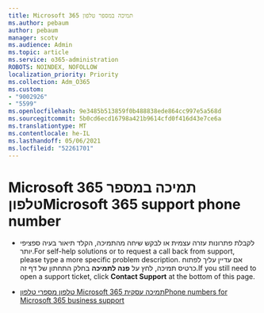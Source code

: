 ```yaml
---
title: Microsoft 365 תמיכה במספר טלפון
ms.author: pebaum
author: pebaum
manager: scotv
ms.audience: Admin
ms.topic: article
ms.service: o365-administration
ROBOTS: NOINDEX, NOFOLLOW
localization_priority: Priority
ms.collection: Adm_O365
ms.custom:
- "9002926"
- "5599"
ms.openlocfilehash: 9e3485b513859f0b488838ede864cc997e5a568d
ms.sourcegitcommit: 5b0cd6ecd16798a421b9614cfd0f416d43e7ce6a
ms.translationtype: MT
ms.contentlocale: he-IL
ms.lasthandoff: 05/06/2021
ms.locfileid: "52261701"
---
```

# <a name="microsoft-365-support-phone-number"></a><span data-ttu-id="830c2-102">Microsoft 365 תמיכה במספר טלפון</span><span class="sxs-lookup"><span data-stu-id="830c2-102">Microsoft 365 support phone number</span></span>

- <span data-ttu-id="830c2-103">לקבלת פתרונות עזרה עצמית או לבקש שיחה מהתמיכה, הקלד תיאור בעיה ספציפי יותר.</span><span class="sxs-lookup"><span data-stu-id="830c2-103">For self-help solutions or to request a call back from support, please type a more specific problem description.</span></span>  <span data-ttu-id="830c2-104">אם עדיין עליך לפתוח כרטיס תמיכה, לחץ על **פנה לתמיכה** בחלק התחתון של דף זה.</span><span class="sxs-lookup"><span data-stu-id="830c2-104">If you still need to open a support ticket, click **Contact Support** at the bottom of this page.</span></span>

- [<span data-ttu-id="830c2-105">טלפון מספרי טלפון Microsoft 365 תמיכה עסקית</span><span class="sxs-lookup"><span data-stu-id="830c2-105">Phone numbers for Microsoft 365 business support</span></span>](/microsoft-365/admin/contact-support-for-business-products?view=o365-worldwide&tabs=phone)

